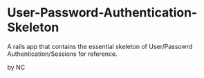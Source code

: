 User-Password-Authentication-Skeleton
=====================================
A rails app that contains the essential skeleton of User/Passowrd Authentication/Sessions for reference.

by NC
